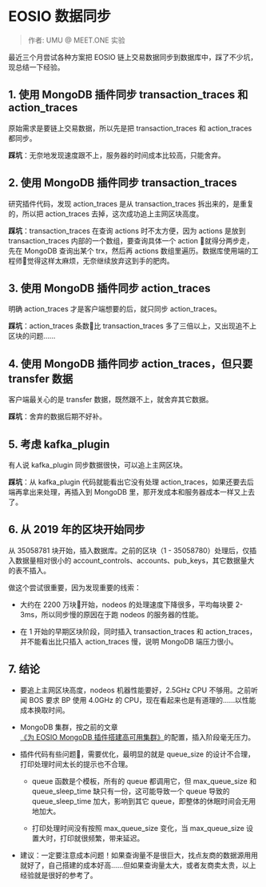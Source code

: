 # EOSIO 数据同步

> 作者: UMU @ MEET.ONE 实验

最近三个月尝试各种方案把 EOSIO 链上交易数据同步到数据库中，踩了不少坑，现总结一下经验。

## 1. 使用 MongoDB 插件同步 transaction_traces 和 action_traces

原始需求是要链上交易数据，所以先是把 transaction_traces 和 action_traces 都同步。

**踩坑**：无奈地发现速度跟不上，服务器的时间成本比较高，只能舍弃。

## 2. 使用 MongoDB 插件同步 transaction_traces

研究插件代码，发现 action_traces 是从 transaction_traces 拆出来的，是重复的，所以把 action_traces 去掉，这次成功追上主网区块高度。

**踩坑**：transaction_traces 在查询 actions 时不太方便，因为 actions 是放到 transaction_traces 内部的一个数组，要查询具体一个 action 就得分两步走，先在 MongoDB 查询出某个 trx，然后再 actions 数组里遍历。数据库使用端的工程师觉得这样太麻烦，无奈继续放弃这到手的肥肉。

## 3. 使用 MongoDB 插件同步 action_traces

明确 action_traces 才是客户端想要的后，就只同步 action_traces。

**踩坑**：action_traces 条数比 transaction_traces 多了三倍以上，又出现追不上区块的问题……

## 4. 使用 MongoDB 插件同步 action_traces，但只要 transfer 数据

客户端最关心的是 transfer 数据，既然跟不上，就舍弃其它数据。

**踩坑**：舍弃的数据后期不好补。

## 5. 考虑 kafka_plugin

有人说 kafka_plugin 同步数据很快，可以追上主网区块。

**踩坑**：从 kafka_plugin 代码就能看出它没有处理 action_traces，如果还要去后端再拿出来处理，再插入到 MongoDB 里，那开发成本和服务器成本一样又上去了。

## 6. 从 2019 年的区块开始同步

从 35058781 块开始，插入数据库。之前的区块（1 - 35058780）处理后，仅插入数据量相对很小的 account_controls、accounts、pub_keys，其它数据量大的表不插入。

做这个尝试很重要，因为发现重要的线索：

- 大约在 2200 万块开始，nodeos 的处理速度下降很多，平均每块要 2-3ms，所以同步慢的原因在于跑 nodeos 的服务器的性能。

- 在 1 开始的早期区块阶段，同时插入 transaction_traces 和 action_traces，并不能看出比只插入 action_traces 慢，说明 MongoDB 端压力很小。

## 7. 结论

- 要追上主网区块高度，nodeos 机器性能要好，2.5GHz CPU 不够用。之前听闻 BOS 要求 BP 使用 4.0GHz 的 CPU，现在看起来也是有道理的……以性能成本换取时间。

- MongoDB 集群，按之前的文章[《为 EOSIO MongoDB 插件搭建高可用集群》](mongodb-on-centos.md)的配置，插入阶段毫无压力。

- 插件代码有些问题，需要优化，最明显的就是 queue_size 的设计不合理，打印处理时间太长的提示也不合理。

  * queue 函数是个模板，所有的 queue 都调用它，但  max_queue_size 和 queue_sleep_time 缺只有一份，这可能导致一个 queue 导致的 queue_sleep_time 加大，影响到其它 queue，即整体的休眠时间会无用地加大。

  * 打印处理时间没有按照 max_queue_size 变化，当 max_queue_size 设置大时，打印就很频繁，带来延迟。

- 建议：一定要注意成本问题！如果查询量不是很巨大，找点友商的数据源用用就好了，自己搭建的成本好高……但如果查询量太大，或者友商卖太贵，以上经验就是很好的参考了。
